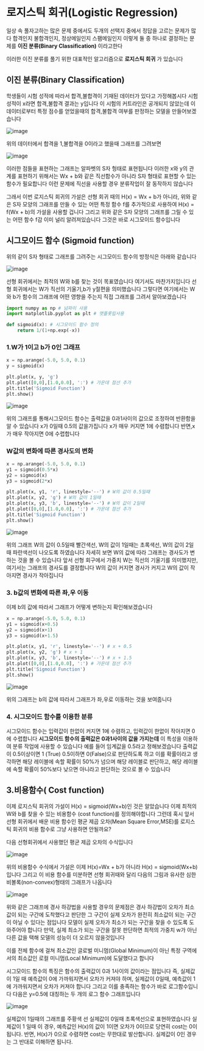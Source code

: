 # 로지스틱 회귀(Logistic Regression)

일상 속 풀자고하는 많은 문제 중에서도 두개의 선택지 중에서 정답을 고르는 문제가 많다 
합격인지 불합격인지, 정상메일인지 스팸메일인지 이렇게 둘 중 하나로 결정하는 문제를 **이진 분류(Binary Classification)** 이라고한다

이러한 이진 분류를 풀기 위한 대표적인 알고리즘으로 __로지스틱 회귀__ 가 있습니다 

## 이진 분류(Binary Classification)

학생들이 시험 성적에 따라서 합격,불합격이 기재된 데이터가 있다고 가정해봅시다 시험 성적이 x라면 합격,불합격 결과는 y입니다
이 시험의 커트라인은 공개되지 않았는데 이 데이터로부터 특정 점수를 얻었을때의 합격,불합격 여부를 판정하는 모델을 만들어보겠습니다

![image](https://user-images.githubusercontent.com/80239748/128172292-fbe33045-eaa4-49ba-ae90-181f23aba665.png)

위의 데이터에서 합격을 1,불합격을 0이라고 했을때 그래프를 그려보면 

![image](https://user-images.githubusercontent.com/80239748/128172418-d89d0c31-bfbc-4762-b0d0-9aa4a7be149b.png)

이러한 점들을 표현하는 그래프는 알파벳의 S자 헝태로 표현됩니다 이러한 x와 y의 관계를 표현하기 위해서는 Wx + b와 같은 직선함수가 아니라
S자 형태로 표현할 수 있는 함수가 필요합니다 이런 문제에 직선을 사용할 경우 분류작업이 잘 동작하지 않습니다

그래서 이번 로지스틱 회귀의 가설은 선형 회귀 때의 H(x) = Wx + b가 아니라, 위와 같은 S자 모양의 그래프를 만들 수 있는 어떤
특정 함수 f를 추가적으로 사용하여 H(x) = f(Wx + b)의 가설을 사용할 겁니다 그리고 위와 같은 S자 모양의 그래프를 그릴 수 있는
어떤 함수 f감 이미 널리 알려져있습니다 그것은 바로 시그모이드 함수입니다 

## 시그모이드 함수 (Sigmoid function)

위의 같이 S자 형태로 그래프를 그려주는 시그모이드 함수의 방정식은 아래와 같습니다 

![image](https://user-images.githubusercontent.com/80239748/128173171-a267e074-785a-4c57-ac01-276c06e73600.png)

선형 회귀에서는 최적의 W와 b를 찾는 것이 목표였습니다 여기서도 마찬가지입니다 선형 회귀에서는 W가 직선의 기울기,b가 y절편을
의미했습니다 그렇다면 여기에서는 W와 b가 함수의 그래프에 어떤 영향을 주는지 직접 그래프를 그려서 알아보겠습니다 

```py
import numpy as np # 넘파이 사용
import matplotlib.pyplot as plt # 맷플롯립사용

def sigmoid(x): # 시그모이드 함수 정의
    return 1/(1+np.exp(-x))
```

### 1.W가 1이고 b가 0인 그래프 

```py
x = np.arange(-5.0, 5.0, 0.1)
y = sigmoid(x)

plt.plot(x, y, 'g')
plt.plot([0,0],[1.0,0.0], ':') # 가운데 점선 추가
plt.title('Sigmoid Function')
plt.show()
```

![image](https://user-images.githubusercontent.com/80239748/128173751-a3077f5e-7201-4894-b756-bdbc642cea99.png)

위의 그래프를 통해시그모이드 함수는 출력값을 0과1사이의 값으로 조정하여 반환함을 알 수 있습니다 x가 0일때 0.5의 값을가집니다
x가 매우 커지면 1에 수렴합니다 반면,x가 매우 작아지면 0에 수렵합니다 

### W값의 변화에 따른 경사도의 변화 

```py
x = np.arange(-5.0, 5.0, 0.1)
y1 = sigmoid(0.5*x)
y2 = sigmoid(x)
y3 = sigmoid(2*x)

plt.plot(x, y1, 'r', linestyle='--') # W의 값이 0.5일때
plt.plot(x, y2, 'g') # W의 값이 1일때
plt.plot(x, y3, 'b', linestyle='--') # W의 값이 2일때
plt.plot([0,0],[1.0,0.0], ':') # 가운데 점선 추가
plt.title('Sigmoid Function')
plt.show()
```

![image](https://user-images.githubusercontent.com/80239748/128174000-0057d191-7c27-4a24-94b9-19049b9c183e.png)

위의 그래프 W의 값이 0.5일때 빨간색선, W의 값이 1일때는 초록색선, W의 값이 2일때 파란색선이 나오도록 하였습니다 
자세히 보면 W의 값에 따라 그래프는 경사도가 변하는 것을 볼 수 있습니다 앞서 선형 회구에서 가중치 W는 직선의 기울기를
의미했지만, 여기서는 그래프의 경사도를 결정합니다 W의 값이 커지면 경사가 커지고 W의 값이 작아지면 경사가 작아집니다 

### 3. b값의 변화에 따른 좌,우 이동

이제 b의 값에 따라서 그래프가 어떻게 변하는지 확인해보겠습니다 

```py
x = np.arange(-5.0, 5.0, 0.1)
y1 = sigmoid(x+0.5)
y2 = sigmoid(x+1)
y3 = sigmoid(x+1.5)

plt.plot(x, y1, 'r', linestyle='--') # x + 0.5
plt.plot(x, y2, 'g') # x + 1
plt.plot(x, y3, 'b', linestyle='--') # x + 1.5
plt.plot([0,0],[1.0,0.0], ':') # 가운데 점선 추가
plt.title('Sigmoid Function')
plt.show()
```

![image](https://user-images.githubusercontent.com/80239748/128343094-eb23d5a9-0fed-4620-9101-240ce87e8cfb.png)

위의 그래프는 b의 값에 따라서 그래프가 좌,우로 이동하는 것을 보여줍니다 

### 4. 시그모이드 함수를 이용한 분류
시그모이드 함수는 입력값이 한없이 커지면 1에 수렴하고, 입력값이 한없이 작아지면 0에 수렵합니다 **시그모이드 함수의 출력값은 0과1사이의 값을 가지는데** 이 특성을 이용하여 분류 작업에 사용할 수 있습니다 예를 들어 임계값을 0.5라고 정해보겠습니다 출력값이 0.5이상이면 1 (True) 0.5이하면 0(False)으로 판단하도록 하고 이를 확률이라고 생각하면 해당 레이블에 속할 확률이 50%가 넘으며 해당 레이블로 판단하고, 해당 레이블에 속할 확률이 50%보다 낮으면 아니라고 판단하는 것으로 볼 수 있습니다 

## 3.비용함수( Cost function)

이제 로지스틱 회귀의 가설이 H(x) = sigmoid(Wx+b)인 것은 알았습니다 이제 최적의 W와 b를 찾을 수 있는 비용함수 (cost function)를 정의해야합니다 그런데 혹시 앞서 선형 회귀에서 배운 비용 함수인 평균 제곱 오차(Mean Square Error,MSE)를 로지스틱 회귀의 비용 함수로 그냥 사용하면 안될까요?

다음 선형회귀에서 사용했던 평균 제곱 오차의 수식입니다 

![image](https://user-images.githubusercontent.com/80239748/128343862-ce86b75b-22ac-40d0-aba9-133128616c79.png)

위의 비용함수 수식에서 가설은 이제 H(x)=Wx + b가 아니라 H(x) = sigmoid(Wx+b)입니다 그리고 이 비용 함수를 미분하면 선형 회귀때와 달리 다음의 그림과 유사한 심한 비볼록(non-convex)형태의 그래프가 나옵니다 

![image](https://user-images.githubusercontent.com/80239748/128344048-befbcf0c-dcc8-42a2-8f61-60732be6af89.png)

위와 같은 그래프에 경사 하강법을 사용할 경우의 문제점은 경사 하강법이 오차가 최소값이 되는 구간에 도착했다고 판단한 그 구간이 실제 오차가 완전히 최소값이 되는 구간이 아닐 수 있다는 점입니다 
모델이 실제 오차가 최소가 되는 구간을 찾을 수 있도록 도와주어야 합니다 만약, 실제 최소가 되는 구간을 잘못 판단하면 최적의 가중치 w가 아닌 다른 값을 택해 모델의 성능이 더 오르지 않을것입니다 

이를 전체 함수에 걸쳐 최소값인 글로벌 미니멈(Global Minimum)이 아닌 특정 구역에서의 최소값인 로컬 미니멈(Local Minimum)에 도달했다고 합니다

시그모이드 함수의 특징은 함수의 출력값이 0과 1사이의 값이라는 점입니다 즉, 실제값이 1일 때 예측값이 0에 가까워지면서 오차가 커져야 하며, 실제값이 0일때, 예측값이 1에 가까워지면서 오차가 커져야 합니다 그리고 이를 충족하는 함수가 바로 로그함수입니다  다음은 y=0.5에 대칭하는 두 개의 로그 함수 그래프입니다 

![image](https://user-images.githubusercontent.com/80239748/128526902-75bf3dbf-276b-42e9-86c4-9e355db686d9.png)

실제값이 1일때의 그래프를 주황색 선 실제값이 0일때 초록색선으로 표현하였습니다 실제값이 1 일때 이 경우, 예측값인 H(x)의 값이 1이면 오차가 0이므로 당연히 cost는 0이 됩니다. 반면, H(x)가 0으로 수렴하면 cost는 무한대로 발산합니다. 실제값이 0인 경우는 그 반대로 이해하면 됩니다.

